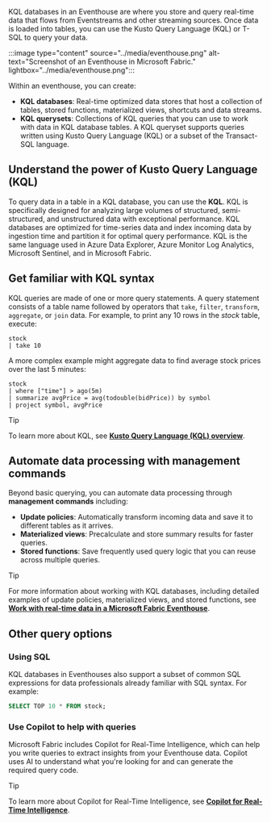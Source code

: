 KQL databases in an Eventhouse are where you store and query real-time data that flows from Eventstreams and other streaming sources. Once data is loaded into tables, you can use the Kusto Query Language (KQL) or T-SQL to query your data.

:::image type="content" source="../media/eventhouse.png" alt-text="Screenshot of an Eventhouse in Microsoft Fabric." lightbox="../media/eventhouse.png":::

Within an eventhouse, you can create:

- **KQL databases**: Real-time optimized data stores that host a collection of tables, stored functions, materialized views, shortcuts and data streams.
- **KQL querysets**: Collections of KQL queries that you can use to work with data in KQL database tables. A KQL queryset supports queries written using Kusto Query Language (KQL) or a subset of the Transact-SQL language.

## Understand the power of Kusto Query Language (KQL)

To query data in a table in a KQL database, you can use the **KQL**. KQL is specifically designed for analyzing large volumes of structured, semi-structured, and unstructured data with exceptional performance. KQL databases are optimized for time-series data and index incoming data by ingestion time and partition it for optimal query performance. KQL is the same language used in Azure Data Explorer, Azure Monitor Log Analytics, Microsoft Sentinel, and in Microsoft Fabric.

## Get familiar with KQL syntax

KQL queries are made of one or more query statements. A query statement consists of a table name followed by operators that `take`, `filter`, `transform`, `aggregate`, or `join` data. For example, to print any 10 rows in the *stock* table, execute:

```kql
stock
| take 10
```

A more complex example might aggregate data to find average stock prices over the last 5 minutes:

```kql
stock
| where ["time"] > ago(5m)
| summarize avgPrice = avg(todouble(bidPrice)) by symbol
| project symbol, avgPrice
```

> [!TIP]
> To learn more about KQL, see **[Kusto Query Language (KQL) overview](/kusto/query/?azure-portal=true)**.

## Automate data processing with management commands

Beyond basic querying, you can automate data processing through **management commands** including:

- **Update policies**: Automatically transform incoming data and save it to different tables as it arrives.
- **Materialized views**: Precalculate and store summary results for faster queries.
- **Stored functions**: Save frequently used query logic that you can reuse across multiple queries.

> [!TIP]
> For more information about working with KQL databases, including detailed examples of update policies, materialized views, and stored functions, see **[Work with real-time data in a Microsoft Fabric Eventhouse](/training/modules/query-data-kql-database-microsoft-fabric/?azure-portal=true)**.

## Other query options

### Using SQL

KQL databases in Eventhouses also support a subset of common SQL expressions for data professionals already familiar with SQL syntax. For example:

```sql
SELECT TOP 10 * FROM stock;
```

### Use Copilot to help with queries

Microsoft Fabric includes Copilot for Real-Time Intelligence, which can help you write queries to extract insights from your Eventhouse data. Copilot uses AI to understand what you're looking for and can generate the required query code.

> [!TIP]
> To learn more about Copilot for Real-Time Intelligence, see **[Copilot for Real-Time Intelligence](/fabric/real-time-intelligence/copilot-writing-queries?azure-portal=true)**.
